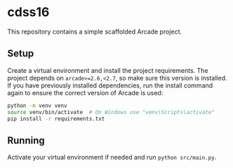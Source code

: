 # cdss16

This repository contains a simple scaffolded Arcade project.

## Setup

Create a virtual environment and install the project requirements.
The project depends on `arcade>=2.6,<2.7`, so make sure this
version is installed. If you have previously installed dependencies,
run the install command again to ensure the correct version of Arcade
is used:

```bash
python -m venv venv
source venv/bin/activate  # On Windows use "venv\Scripts\activate"
pip install -r requirements.txt
```

## Running

Activate your virtual environment if needed and run `python src/main.py`.
